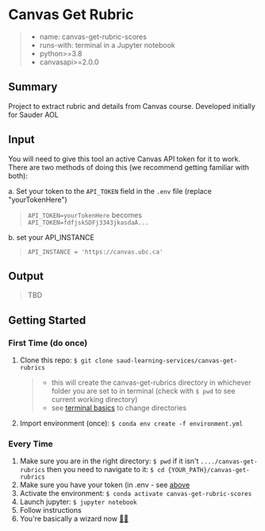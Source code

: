 # Canvas Get Rubric

> - name: canvas-get-rubric-scores
> - runs-with: terminal in a Jupyter notebook
> - python>=3.8
> - canvasapi>=2.0.0

## Summary

Project to extract rubric and details from Canvas course. Developed initially for Sauder AOL

## Input

You will need to give this tool an active Canvas API token for it to work. There are two methods of doing this (we recommend getting familiar with both):

a. Set your token to the `API_TOKEN` field in the `.env` file (replace "yourTokenHere")

> `API_TOKEN=yourTokenHere`
> becomes
> `API_TOKEN=fdfjskSDFj3343jkasdaA...`

b. set your API_INSTANCE 
> `API_INSTANCE = 'https://canvas.ubc.ca'`

## Output

> TBD

## Getting Started

### First Time (do once)

1. Clone this repo: `$ git clone saud-learning-services/canvas-get-rubrics`
   > - this will create the canvas-get-rubrics directory in whichever folder you are set to in terminal (check with `$ pwd` to see current working directory)
   > - see [terminal basics](https://github.com/saud-learning-services/instructions-and-other-templates/blob/main/docs/terminal-basics.md) to change directories
2. Import environment (once): `$ conda env create -f environment.yml`

### Every Time

1. Make sure you are in the right directory: `$ pwd` if it isn't `..../canvas-get-rubrics` then you need to navigate to it: `$ cd {YOUR_PATH}/canvas-get-rubrics`
2. Make sure you have your token (in .env - see [above](#input)
3. Activate the environment: `$ conda activate canvas-get-rubric-scores`
4. Launch jupyter: `$ jupyter notebook`
5. Follow instructions
6. You're basically a wizard now [🧙‍♀️](https://tenor.com/bo4Bs.gif)
